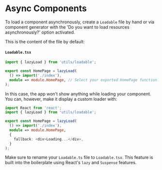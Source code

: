 # Async Components

To load a component asynchronously, create a `Loadable` file by hand or via component generator with the 'Do you want to load resources asynchronously?' option activated.

This is the content of the file by default:

#### `Loadable.tsx`

```ts
import { lazyLoad } from 'utils/loadable';

export const HomePage = lazyLoad(
  () => import('./index'),
  module => module.HomePage, // Select your exported HomePage function for lazy loading
);
```

In this case, the app won't show anything while loading your component. You can, however, make it display a custom loader with:

```ts
import React from 'react';
import { lazyLoad } from 'utils/loadable';

export const HomePage = lazyLoad(
  () => import('./index'),
  module => module.HomePage,
  {
    fallback: <div>Loading...</div>,
  }
);
```

Make sure to rename your `Loadable.ts` file to `Loadable.tsx`.
This feature is built into the boilerplate using React's `lazy` and `Suspense` features.
